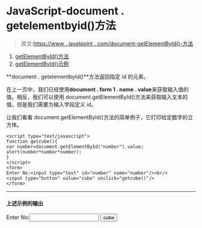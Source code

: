 # JavaScript-document . getelementbyid()方法

> 原文:[https://www . javatpoint . com/document-getElementById()-方法](https://www.javatpoint.com/document-getElementById()-method)

1.  [getElementById()方法](#)
2.  [getElementById()示例](#)

**document . getelementbyId()**方法返回指定 id 的元素。

在上一页中，我们已经使用**document . form 1 . name . value**来获取输入值的值。相反，我们可以使用 document.getElementById()方法来获取输入文本的值。但是我们需要为输入字段定义 id。

让我们看看 document.getElementById()方法的简单例子，它打印给定数字的立方体。

```
<script type="text/javascript">
function getcube(){
var number=document.getElementById("number").value;
alert(number*number*number);
}
</script>
<form>
Enter No:<input type="text" id="number" name="number"/><br/>
<input type="button" value="cube" onclick="getcube()"/>
</form>

```

* * *

#### 上述示例的输出

<form>Enter No:<input type="text" id="number" name="number">
<input type="button" value="cube" onclick="getcube()"></form>